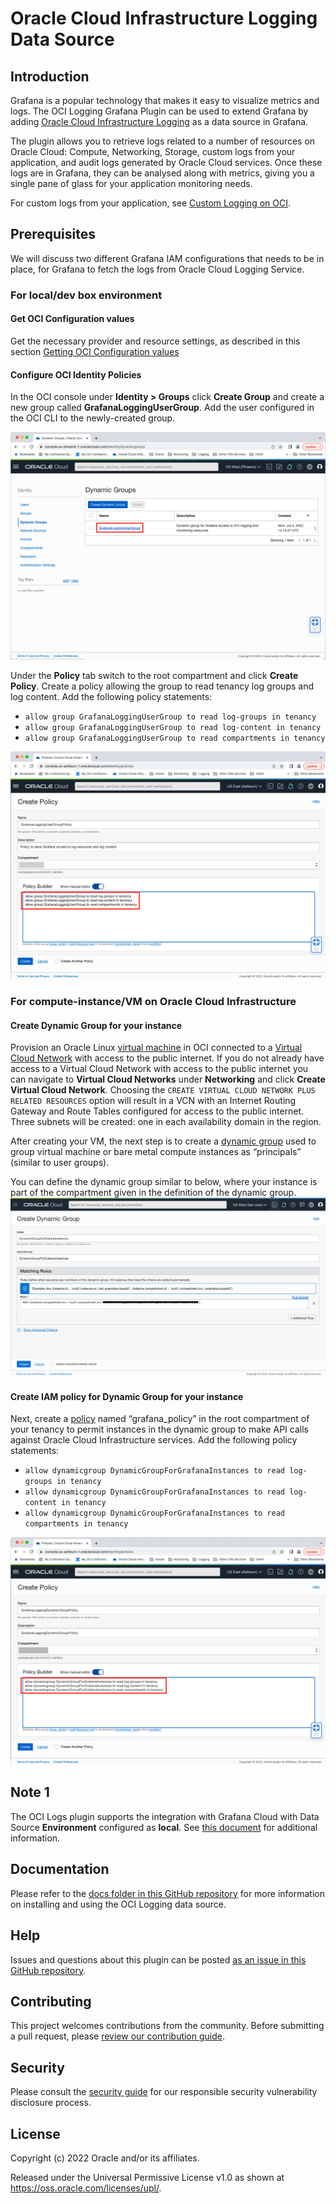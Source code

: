# Oracle Cloud Infrastructure Logging Data Source

## Introduction

Grafana is a popular technology that makes it easy to visualize metrics and logs.
The OCI Logging Grafana Plugin can be used to extend Grafana by adding
[Oracle Cloud Infrastructure Logging][1] as a data source in Grafana.

The plugin allows you to retrieve logs related to a number of resources on
Oracle Cloud: Compute, Networking, Storage, custom logs from your application,
and audit logs generated by Oracle Cloud services. Once these logs are in Grafana,
they can be analysed along with metrics, giving you a single pane of glass for your
application monitoring needs.

For custom logs from your application, see [Custom Logging on OCI][2].
## Prerequisites

We will discuss two different Grafana IAM configurations that needs to be in
place, for Grafana to fetch the logs from Oracle Cloud Logging Service.

### For local/dev box environment

#### Get OCI Configuration values

Get the necessary provider and resource settings, as described in this section [Getting OCI Configuration values](https://github.com/oracle/oci-grafana-logs/blob/main/docs/linux.md#getting-oci-configuration-values)

#### Configure OCI Identity Policies

In the OCI console under **Identity > Groups** click **Create Group** and create
a new group called **GrafanaLoggingUserGroup**. Add the user configured in the
OCI CLI to the newly-created group.

![alt text](https://github.com/oracle/oci-grafana-logs/blob/main/docs/images/usrGp.png?raw=true)

Under the **Policy** tab switch to the root compartment and click **Create Policy**.
Create a policy allowing the group to read tenancy log groups and log content. Add the following
policy statements:

- `allow group GrafanaLoggingUserGroup to read log-groups in tenancy`
- `allow group GrafanaLoggingUserGroup to read log-content in tenancy`
- `allow group GrafanaLoggingUserGroup to read compartments in tenancy`

![alt text](https://github.com/oracle/oci-grafana-logs/blob/main/docs/images/usrPolicy.png?raw=true)

### For compute-instance/VM on Oracle Cloud Infrastructure

#### Create Dynamic Group for your instance

Provision an Oracle Linux [virtual machine][7] in OCI connected to a
[Virtual Cloud Network][8] with access to the public internet. If you do not
already have access to a Virtual Cloud Network with access to the public
internet you can navigate to **Virtual Cloud Networks** under **Networking** and
click **Create Virtual Cloud Network**. Choosing the
`CREATE VIRTUAL CLOUD NETWORK PLUS RELATED RESOURCES` option will result in a
VCN with an Internet Routing Gateway and Route Tables configured for access to
the public internet. Three subnets will be created: one in each availability
domain in the region.

After creating your VM, the next step is to create a [dynamic group][9] used to
group virtual machine or bare metal compute instances as “principals” (similar
to user groups).

You can define the dynamic group similar to below, where your instance is part
of the compartment given in the definition of the dynamic group.
![alt text](https://github.com/oracle/oci-grafana-logs/blob/main/docs/images/dgGroup.png?raw=true)

#### Create IAM policy for Dynamic Group for your instance

Next, create a [policy][10] named “grafana_policy” in the root compartment of
your tenancy to permit instances in the dynamic group to make API calls against
Oracle Cloud Infrastructure services. Add the following policy statements:

- `allow dynamicgroup DynamicGroupForGrafanaInstances to read log-groups in tenancy`
- `allow dynamicgroup DynamicGroupForGrafanaInstances to read log-content in tenancy`
- `allow dynamicgroup DynamicGroupForGrafanaInstances to read compartments in tenancy`

![alt text](https://github.com/oracle/oci-grafana-logs/blob/main/docs/images/dgPolicy.png?raw=true)

## Note 1

The OCI Logs plugin supports the integration with Grafana Cloud with Data Source **Environment** configured as **local**. See [this document](https://github.com/oracle/oci-grafana-logs/blob/master/docs/linux.md) for additional information.

## Documentation

Please refer to the [docs folder in this GitHub repository](https://github.com/oracle/oci-grafana-logs/tree/main/docs) for more information on installing and using the OCI Logging data source.

## Help

Issues and questions about this plugin can be posted
[as an issue in this GitHub repository][11].

## Contributing

This project welcomes contributions from the community. Before submitting a pull
request, please [review our contribution guide](https://github.com/oracle/oci-grafana-logs/blob/main/CONTRIBUTING.md).

## Security

Please consult the [security guide](https://github.com/oracle/oci-grafana-logs/blob/main/SECURITY.md) for our responsible security
vulnerability disclosure process.

## License

Copyright (c) 2022 Oracle and/or its affiliates.

Released under the Universal Permissive License v1.0 as shown at
<https://oss.oracle.com/licenses/upl/>.

[1]: https://docs.cloud.oracle.com/en-us/iaas/Content/Logging/Concepts/loggingoverview.htm
[2]: https://docs.cloud.oracle.com/en-us/iaas/Content/Logging/Concepts/custom_logs.htm
[3]: https://docs.cloud.oracle.com/iaas/Content/API/Concepts/cliconcepts.htm
[4]: https://docs.cloud.oracle.com/iaas/Content/API/Concepts/usingapi.htm
[5]: https://docs.cloud.oracle.com/iaas/Content/API/SDKDocs/cliinstall.htm
[6]: https://docs.cloud.oracle.com/iaas/Content/API/Concepts/apisigningkey.htm#How2
[7]: https://docs.cloud.oracle.com/iaas/Content/Compute/Concepts/computeoverview.htm
[8]: https://docs.cloud.oracle.com/iaas/Content/Network/Tasks/managingVCNs.htm
[9]: https://docs.cloud.oracle.com/iaas/Content/Identity/Tasks/managingdynamicgroups.htm
[10]: https://docs.cloud.oracle.com/iaas/Content/Identity/Concepts/policygetstarted.htm
[11]: https://github.com/oracle/oci-grafana-logs/issues
